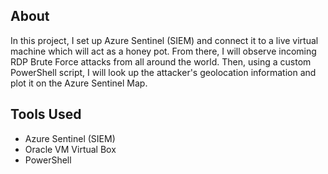## About
In this project, I set up Azure Sentinel (SIEM) and connect it to a live virtual machine which will act as a honey pot. From there, I will observe incoming RDP Brute Force 
attacks from all around the world. Then, using a custom PowerShell script, I will look up the attacker's geolocation information and plot it on the Azure Sentinel Map.

## Tools Used 
- Azure Sentinel (SIEM)
- Oracle VM Virtual Box 
- PowerShell
